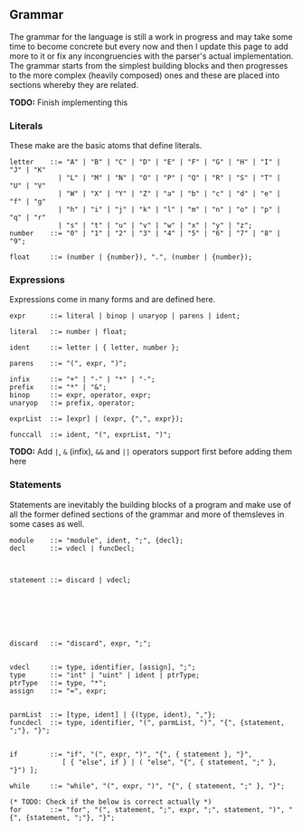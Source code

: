 ## Grammar

The grammar for the language is still a work in progress and may take some time to
become concrete but every now and then I update this page to add more to it or fix
any incongruencies with the parser's actual implementation. The grammar starts from
the simplest building blocks and then progresses to the more complex (heavily composed)
ones and these are placed into sections whereby they are related.

**TODO:** Finish implementing this

### Literals

These make are the basic atoms that define literals.

```
letter    ::= "A" | "B" | "C" | "D" | "E" | "F" | "G" | "H" | "I" | "J" | "K"
            | "L" | "M" | "N" | "O" | "P" | "Q" | "R" | "S" | "T" | "U" | "V"
            | "W" | "X" | "Y" | "Z" | "a" | "b" | "c" | "d" | "e" | "f" | "g"
            | "h" | "i" | "j" | "k" | "l" | "m" | "n" | "o" | "p" | "q" | "r"
            | "s" | "t" | "u" | "v" | "w" | "x" | "y" | "z";
number    ::= "0" | "1" | "2" | "3" | "4" | "5" | "6" | "7" | "8" | "9";

float     ::= (number | {number}), ".", (number | {number});
```

### Expressions

Expressions come in many forms and are defined here.

```
expr      ::= literal | binop | unaryop | parens | ident;

literal   ::= number | float;

ident     ::= letter | { letter, number };

parens    ::= "(", expr, ")";

infix     ::= "+" | "-" | "*" | "-";
prefix    ::= "*" | "&";
binop     ::= expr, operator, expr;
unaryop   ::= prefix, operator;

exprList  ::= [expr] | (expr, {",", expr});

funccall  ::= ident, "(", exprList, ")";
```

**TODO:** Add `|`, `&` (infix), `&&` and `||` operators support first before adding them here

### Statements

Statements are inevitably the building blocks of a program and make
use of all the former defined sections of the grammar and more of
themsleves in some cases as well.

```
module    ::= "module", ident, ";", {decl};
decl      ::= vdecl | funcDecl;



statement ::= discard | vdecl;







discard   ::= "discard", expr, ";";


vdecl     ::= type, identifier, [assign], ";";
type      ::= "int" | "uint" | ident | ptrType;
ptrType   ::= type, "*";
assign    ::= "=", expr;


parmList  ::= [type, ident] | {(type, ident), ","};
funcdecl  ::= type, identifier, "(", parmList, ")", "{", {statement, ";"}, "}";


if        ::= "if", "(", expr, ")", "{", { statement }, "}",
             [ { "else", if } | ( "else", "{", { statement, ";" }, "}") ];

while     ::= "while", "(", expr, ")", "{", { statement, ";" }, "}";

(* TODO: Check if the below is correct actually *)
for       ::= "for", "(", statement, ";", expr, ";", statement, ")", "{", {statement, ";"}, "}";
```
